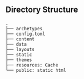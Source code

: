 
## Directory Structure

```
.
├── archetypes
├── config.toml
├── content
├── data
├── layouts
├── static
├── themes
├── resources: Cache
└── public: static html
```